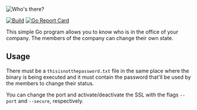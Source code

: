 ![Who's there?](https://cloud.githubusercontent.com/assets/5447088/22626990/14522f80-ebb1-11e6-9b40-9a027ed3478d.gif)

[![Build](https://img.shields.io/travis/upframe/whosthere.svg?style=flat-square)](https://travis-ci.org/upframe/whosthere)
[![Go Report Card](https://goreportcard.com/badge/github.com/upframe/whosthere?style=flat-square)](https://goreportcard.com/report/upframe/whosthere)

This simple Go program allows you to know who is in the office of your company. The members of the company can change their own state.

## Usage

There must be a ```thisisnotthepassword.txt``` file in the same place where the binary is being executed and it must contain the password that'll be used by the members to change their status.

You can change the port and activate/deactivate the SSL with the flags ```--port``` and ```--secure```, respectively.
